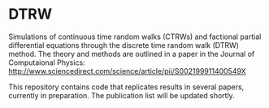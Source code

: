 DTRW
====

Simulations of continuous time random walks (CTRWs) and factional partial differential equations through the discrete time random walk (DTRW) method. The theory and methods are outlined in a paper in the Journal of Computaional Physics: http://www.sciencedirect.com/science/article/pii/S002199911400549X

This repository contains code that replicates results in several papers, currently in preparation. The publication list will be updated shortly.
